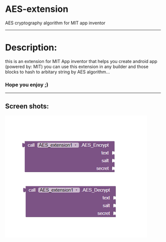 # AES-extension
AES cryptography algorithm for MIT app inventor

_______________________________________________


# Description:
this is an extension for MIT App inventor that helps you create android app (powered by: MIT)
you can use this extension in any builder and those blocks to hash to arbitary string by AES algorithm...

### Hope you enjoy ;)



_______________________________________________




## Screen shots:

![Screen](https://github.com/rezasharifi82/AES-extension/blob/main/shot.png)



